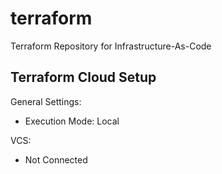 # terraform
Terraform Repository for Infrastructure-As-Code

## Terraform Cloud Setup

General Settings:
- Execution Mode: Local

VCS:
- Not Connected
